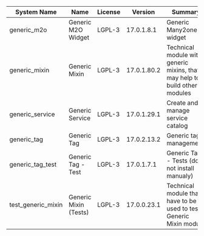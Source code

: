 | System Name | Name | License | Version | Summary | Price |
|---|---|---|---|---|---|
| generic_m2o | Generic M2O Widget | LGPL-3 | 17.0.1.8.1 | Generic Many2one widget |  |
| generic_mixin | Generic Mixin | LGPL-3 | 17.0.1.80.2 | Technical module with generic mixins, that may help to build other modules |  |
| generic_service | Generic Service | LGPL-3 | 17.0.1.29.1 | Create and manage service catalog |  |
| generic_tag | Generic Tag | LGPL-3 | 17.0.2.13.2 | Generic tag management. |  |
| generic_tag_test | Generic Tag - Test | LGPL-3 | 17.0.1.7.1 | Generic Tag - Tests (do not install manualy) |  |
| test_generic_mixin | Generic Mixin (Tests) | LGPL-3 | 17.0.0.23.1 | Technical module that have to be used to test Generic Mixin module |  |
